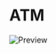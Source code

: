 # ATM
![Preview](https://github.com/Lira-Lemur/atm-machine-android/blob/master/screenshots/Preview.png?raw=true)
